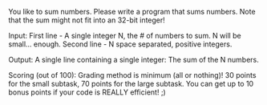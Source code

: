 You like to sum numbers. Please write a program that sums numbers.
Note that the sum might not fit into an 32-bit integer!

Input:
First line - A single integer N, the # of numbers to sum. N will be small... enough.
Second line - N space separated, positive integers.

Output:
A single line containing a single integer: The sum of the N numbers.

Scoring (out of 100):
Grading method is minimum (all or nothing)!
30 points for the small subtask, 70 points for the large subtask.
You can get up to 10 bonus points if your code is REALLY efficient! ;)